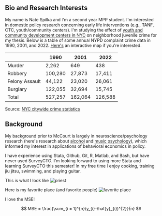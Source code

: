 ## Bio and Research Interests

My name is Nate Spilka and I'm a second year MPP student. I'm interested in domestic policy research concerning early life interventions (e.g., TANF, CTC, youth/community centers). I'm studying the effect of [youth and community development centers in NYC](https://www.nyc.gov/site/dycd/index.page) on neighborhood juvenile crime for my thesis. Below is a table of some annual NYPD complaint crime data in 1990, 2001, and 2022. [Here's](https://compstat.nypdonline.org/2e5c3f4b-85c1-4635-83c6-22b27fe7c75c/view/89) an interactive map if you're interested.

|                | 1990    | 2001    | 2022    |
|----------------|---------|---------|---------|
| Murder         | 2,262   | 649     | 438     |
| Robbery        | 100,280 | 27,873  | 17,411  |
| Felony Assault | 44,122  | 23,020  | 26,061  |
| Burglary       | 122,055 | 32,694  | 15,745  |
| Total          | 527,257 | 162,064 | 126,588 |

Source: [NYC citywide crime statistics](https://www.nyc.gov/assets/nypd/downloads/excel/crime_statistics/cs-en-us-city.xlsx)

## Background

My background prior to McCourt is largely in neuroscience/psychology research (here's research about [alcohol](https://www-nature-com.proxy.library.georgetown.edu/articles/s41467-022-28735-5) and [music psychology](https://journals.plos.org/plosone/article?id=10.1371/journal.pone.0210066)), which informed my interest in applications of behavioral economics in policy.

I have experience using Stata, Github, Git, R, Matlab, and Bash, but have never used SurveyCTO. I'm looking forward to using more Stata and learning SurveyCTO this semester! In my free time I enjoy cooking, training jiu jitsu, swimming, and playing guitar.

This is what I look like ![priest](/img/pic.JPG)

Here is my favorite place (and favorite people) ![favorite place](/img/pic.HEIC)

I love the MSE!

$$ 
MSE = \frac{\sum_{i = 1}^{n}(y_{i}-\hat{y}_{i})^{2}}{n} 
$$
